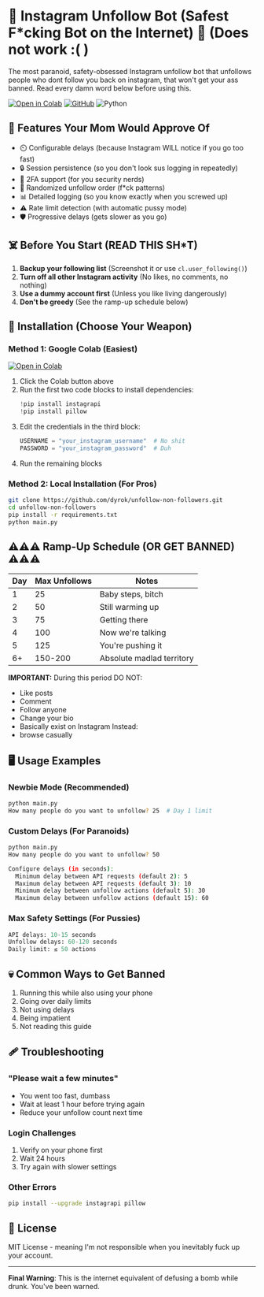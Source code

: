 # 🤖 Instagram Unfollow Bot (Safest F*cking Bot on the Internet) 🔄 (Does not work :( )

The most paranoid, safety-obsessed Instagram unfollow bot that unfollows people who dont follow you back on instagram, that won't get your ass banned. Read every damn word below before using this.

[![Open in Colab](https://colab.research.google.com/assets/colab-badge.svg)](https://colab.research.google.com/drive/1J_ZPd4jPHfbRgWeYroOaPNhMWR7ip5W3?usp=sharing)
[![GitHub](https://img.shields.io/github/license/dyrok/unfollow-non-followers?color=blue)](LICENSE)
![Python](https://img.shields.io/badge/Python-3.8%2B-blue)

## 🌟 Features Your Mom Would Approve Of

- ⏲️ Configurable delays (because Instagram WILL notice if you go too fast)
- 🔒 Session persistence (so you don't look sus logging in repeatedly)
- 📲 2FA support (for you security nerds)
- 🎲 Randomized unfollow order (f*ck patterns)
- 📊 Detailed logging (so you know exactly when you screwed up)
- ⚠️ Rate limit detection (with automatic pussy mode)
- 🛡️ Progressive delays (gets slower as you go)

## ☠️ Before You Start (READ THIS SH*T)

1. **Backup your following list** (Screenshot it or use `cl.user_following()`)
2. **Turn off all other Instagram activity** (No likes, no comments, no nothing)
3. **Use a dummy account first** (Unless you like living dangerously)
4. **Don't be greedy** (See the ramp-up schedule below)

## 🚀 Installation (Choose Your Weapon)

### Method 1: Google Colab (Easiest)
[![Open in Colab](https://colab.research.google.com/assets/colab-badge.svg)](https://colab.research.google.com/drive/1J_ZPd4jPHfbRgWeYroOaPNhMWR7ip5W3?usp=sharing)

1. Click the Colab button above
2. Run the first two code blocks to install dependencies:
   ```python
   !pip install instagrapi
   !pip install pillow
   ```
3. Edit the credentials in the third block:
   ```python
   USERNAME = "your_instagram_username"  # No shit
   PASSWORD = "your_instagram_password"  # Duh
   ```
4. Run the remaining blocks

### Method 2: Local Installation (For Pros)
```bash
git clone https://github.com/dyrok/unfollow-non-followers.git
cd unfollow-non-followers
pip install -r requirements.txt
python main.py
```

## ⚠️⚠️⚠️ Ramp-Up Schedule (OR GET BANNED) ⚠️⚠️⚠️

Day | Max Unfollows | Notes
--- | --- | ---
1 | 25 | Baby steps, bitch
2 | 50 | Still warming up
3 | 75 | Getting there
4 | 100 | Now we're talking
5 | 125 | You're pushing it
6+ | 150-200 | Absolute madlad territory

**IMPORTANT:** During this period DO NOT:
- Like posts
- Comment
- Follow anyone
- Change your bio
- Basically exist on Instagram
Instead:
- browse casually

## 🖥️ Usage Examples

### Newbie Mode (Recommended)
```bash
python main.py
How many people do you want to unfollow? 25  # Day 1 limit
```

### Custom Delays (For Paranoids)
```bash
python main.py
How many people do you want to unfollow? 50

Configure delays (in seconds):
  Minimum delay between API requests (default 2): 5
  Maximum delay between API requests (default 3): 10
  Minimum delay between unfollow actions (default 5): 30
  Maximum delay between unfollow actions (default 15): 60
```

### Max Safety Settings (For Pussies)
```python
API delays: 10-15 seconds
Unfollow delays: 60-120 seconds
Daily limit: ≤ 50 actions
```

## 💀 Common Ways to Get Banned

1. Running this while also using your phone
2. Going over daily limits
3. Not using delays
4. Being impatient
5. Not reading this guide

## 🩹 Troubleshooting

### "Please wait a few minutes"
- You went too fast, dumbass
- Wait at least 1 hour before trying again
- Reduce your unfollow count next time

### Login Challenges
1. Verify on your phone first
2. Wait 24 hours
3. Try again with slower settings

### Other Errors
```bash
pip install --upgrade instagrapi pillow
```

## 📄 License
MIT License - meaning I'm not responsible when you inevitably fuck up your account.

---

**Final Warning**: This is the internet equivalent of defusing a bomb while drunk. You've been warned.
